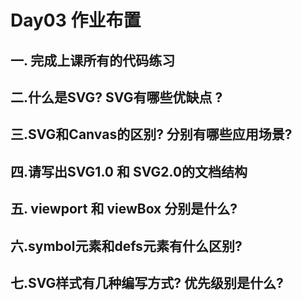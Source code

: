 # Day03 作业布置

## 一. 完成上课所有的代码练习



## 二.什么是SVG?  SVG有哪些优缺点 ?



## 三.SVG和Canvas的区别?  分别有哪些应用场景?

 

## 四.请写出SVG1.0 和 SVG2.0的文档结构



## 五. viewport 和 viewBox 分别是什么?



## 六.symbol元素和defs元素有什么区别?



## 七.SVG样式有几种编写方式? 优先级别是什么?


